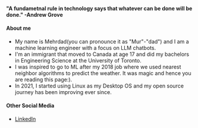 #### "A fundametnal rule in technology says that whatever can be done will be done." -Andrew Grove

#### About me
* My name is Mehrdad(you can pronounce it as "Mur"-"dad") and I am a machine learning engineer with a focus on LLM chatbots.
* I'm an immigrant that moved to Canada at age 17 and did my bachelors in Engineering Science at the University of Toronto.  
* I was inspired to go to ML after my 2018 job where we used nearest neighbor algorithms to predict the weather. It was magic and hence you are reading this page:).
* In 2021, I started using Linux as my Desktop OS and my open source journey has been improving ever since.

#### Other Social Media
* <a href="https://www.linkedin.com/me-es">LinkedIn</a>
  
